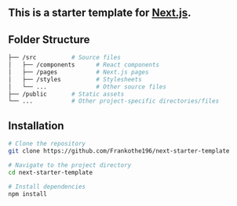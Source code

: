 ## This is a starter template for [Next.js](https://nextjs.org/learn).

## Folder Structure

```bash
├── /src          # Source files
│   ├── /components      # React components
│   ├── /pages           # Next.js pages
│   ├── /styles          # Stylesheets
│   └── ...              # Other source files
├── /public       # Static assets
└── ...           # Other project-specific directories/files
```
## Installation

```bash
# Clone the repository
git clone https://github.com/Frankothe196/next-starter-template

# Navigate to the project directory
cd next-starter-template

# Install dependencies
npm install
